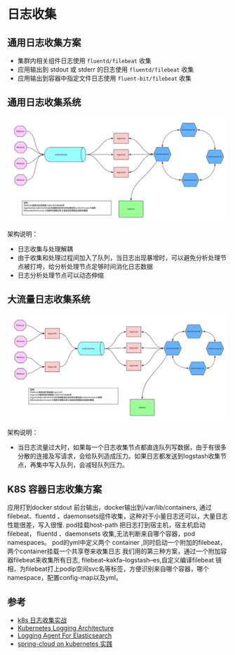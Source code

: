 # 日志收集

## 通用日志收集方案

* 集群内相关组件日志使用 `fluentd/filebeat` 收集
* 应用输出到 stdout 或 stderr 的日志使用 `fluentd/filebeat` 收集
* 应用输出到容器中指定文件日志使用 `fluent-bit/filebeat` 收集

## 通用日志收集系统

![Universal log collection system](.images/universal-log-collection-system.jpeg)

架构说明：

* 日志收集与处理解耦
* 由于收集和处理过程间加入了队列，当日志出现暴增时，可以避免分析处理节点被打垮，给分析处理节点足够时间消化日志数据
* 日志分析处理节点可以动态伸缩

## 大流量日志收集系统

![Large traffic log collection system](.images/large-traffic-log-collection-system.jpeg)

架构说明：

* 当日志流量过大时，如果每一个日志收集节点都直连队列写数据，由于有很多分散的连接及写请求，会给队列造成压力。如果日志都发送到logstash收集节点，再集中写入队列，会减轻队列压力。

## K8S 容器日志收集方案

应用打到docker stdout 前台输出，docker输出到/var/lib/containers, 通过filebeat、fluentd 、daemonsets组件收集，这种对于小量日志还可以，大量日志性能很差，写入很慢.
pod挂载host-path 把日志打到宿主机，宿主机启动filebeat， fluentd 、daemonsets 收集,无法判断来自哪个容器，pod namespaces。
pod的yml中定义两个 container ,同时启动一个附加的filebeat，两个container挂载一个共享卷来收集日志
我们用的第三种方案，通过一个附加容器filebeat来收集所有日志, filebeat–kakfa–logstash–es,自定义编译filebeat 镜相，为filebeat打上podip空间svc名等标签，方便识别来自哪个容器，哪个namespace，配置config-map以及yml。

## 参考

* [k8s 日志收集实战](https://juejin.im/post/5b6eaef96fb9a04fa25a0d37)
* [Kubernetes Logging Architecture](https://kubernetes.io/docs/concepts/cluster-administration/logging/)
* [Logging Agent For Elasticsearch](https://github.com/kubernetes/kubernetes/tree/release-1.6/cluster/addons/fluentd-elasticsearch)
* [spring-cloud on kubernetes 实践](https://blog.csdn.net/idea77/article/details/83446335)